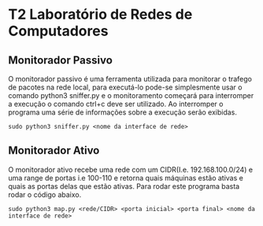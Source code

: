 # T2 Laboratório de Redes de Computadores

## Monitorador Passivo

O monitorador passivo é uma ferramenta utilizada para monitorar o trafego de pacotes na rede local, para executá-lo pode-se simplesmente usar o comando python3 sniffer.py e o monitoramento começará para interromper a execução o comando ctrl+c deve ser utilizado. Ao interromper o programa uma série de informações sobre a execução serão exibidas.

`sudo python3 sniffer.py <nome da interface de rede>`

## Monitorador Ativo 

O monitorador ativo recebe uma rede com um CIDR(I.e. 192.168.100.0/24) e uma range de portas i.e 100-110 e retorna quais máquinas estão ativas e quais as portas delas que estão ativas. Para rodar este programa basta rodar o código abaixo.

`sudo python3 map.py <rede/CIDR> <porta inicial> <porta final> <nome da interface de rede>` 